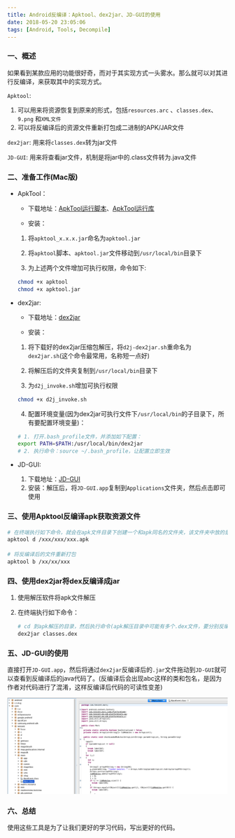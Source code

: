 ```yaml
---
title: Android反编译：Apktool、dex2jar、JD-GUI的使用
date: 2018-05-20 23:05:06
tags: [Android, Tools, Decompile]
---
```

### 一、概述

如果看到某款应用的功能很好奇，而对于其实现方式一头雾水。那么就可以对其进行反编译，来获取其中的实现方式。

`Apktool`: 

1. 可以用来将资源恢复到原来的形式，包括`resources.arc` 、`classes.dex`、`9.png` 和`XML文件`
2. 可以将反编译后的资源文件重新打包成二进制的APK/JAR文件

`dex2jar`: 用来将`classes.dex`转为jar文件

`JD-GUI`: 用来将查看jar文件，机制是将jar中的.class文件转为.java文件
<!-- more-->

### 二、准备工作(Mac版)

- ApkTool：

  - 下载地址：[ApkTool运行脚本](https://ibotpeaches.github.io/Apktool/install/)、[ApkTool运行库](https://ibotpeaches.github.io/Apktool/)

  - 安装： 

  1.  将`apktool_x.x.x.jar`命名为`apktool.jar`

  2. 将`apktool`脚本、`apktool.jar`文件移动到`/usr/local/bin`目录下

  3. 为上述两个文件增加可执行权限，命令如下:

    ```bash
    chmod +x apktool
    chmod +x apktool.jar
    ```

- dex2jar:

  - 下载地址：[dex2jar](https://sourceforge.net/projects/dex2jar/files/)

  - 安装：

  1. 将下载好的dex2jar压缩包解压，将`d2j-dex2jar.sh`重命名为`dex2jar.sh`(这个命令最常用，名称短一点好)

  2. 将解压后的文件夹复制到`/usr/local/bin`目录下

  3. 为`d2j_invoke.sh`增加可执行权限

    ```bash
    chmod +x d2j_invoke.sh
    ```

  4. 配置环境变量(因为dex2jar可执行文件下`/usr/local/bin`的子目录下，所有要配置环境变量)：

    ```bash
    # 1. 打开.bash_profile文件，并添加如下配置：
    export PATH=$PATH:/usr/local/bin/dex2jar
    # 2. 执行命令：source ~/.bash_profile，让配置立即生效
    ```

- JD-GUI:
  1. 下载地址：[JD-GUI](http://jd.benow.ca/)
  2. 安装：解压后，将`JD-GUI.app`复制到`Applications`文件夹，然后点击即可使用

### 三、使用Apktool反编译apk获取资源文件

```bash
# 在终端执行如下命令，就会在apk文件目录下创建一个和apk同名的文件夹，该文件夹中放的是反编译的资源文件
apktool d /xxx/xxx/xxx.apk

# 将反编译后的文件重新打包
apktool b /xx/xx/xxx
```

### 四、使用dex2jar将dex反编译成jar

1. 使用解压软件将apk文件解压

2. 在终端执行如下命令：

   ```bash
   # cd 到apk解压的目录，然后执行命令(apk解压目录中可能有多个.dex文件，要分别反编译)，
   dex2jar classes.dex
   ```

### 五、JD-GUI的使用

​	直接打开`JD-GUI.app`，然后将通过`dex2jar`反编译后的`.jar`文件拖动到`JD-GUI`就可以查看到反编译后的java代码了。(反编译后会出现abc这样的类和包名，是因为作者对代码进行了混淆，这样反编译后代码的可读性变差)

![decompile](apktool-dex2jar-jd/decompile.png)

### 六、总结

使用这些工具是为了让我们更好的学习代码，写出更好的代码。